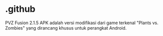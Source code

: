# .github
PVZ Fusion 2.1.5 APK adalah versi modifikasi dari game terkenal "Plants vs. Zombies" yang dirancang khusus untuk perangkat Android.
